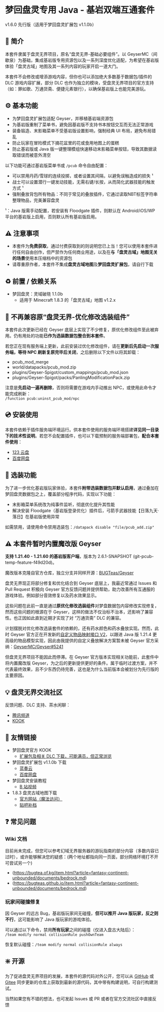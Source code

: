 # 梦回盘灵专用 Java - 基岩双端互通套件
v1.6.0 先行版（适用于梦回盘灵扩展包 v1.1.0b）  
<!-- 强烈建议使用支持 Markdown 的阅读器查看此说明 -->  
<!-- 以下内容中所有命令均不包括`反引号 -->

## 📖 简介

本套件隶属于盘灵无界项目，原名“盘灵无界-基础必要组件”。以 GeyserMC（间歇泉）为基础，集成基岩版专用资源包以及一系列深度优化适配，为希望在基岩版体验「盘灵古域」地图及其一系列内容的玩家开启一道大门。

本套件不会修改或增添游戏内容，但你也可以添加绝大多数基于数据包/插件的 DLC 游戏内容扩展，部分 DLC 也作为独立的模块，受盘灵无界项目的官方支持（如：罪如歌、万通货斋、便捷元素银行），以确保基岩版上也能完美游玩。



## ⚙️ 基本功能

- 为梦回盘灵扩展包适配 Geyser，并移植基岩端资源包
- 为基岩版重制了菜单书，避免因基岩版不支持书本按钮交互而无法正常游戏
- 装备锻造、末影箱菜单不受基岩版设置影响，强制经典 UI 布局，避免布局错乱
- 防止玩家在冒险模式下摘花盆里的花或食用地图上的蛋糕
- 防止基岩版或 Java 版一键整理模组快速移动末影箱菜单按钮，导致其数据读取错误而被意外清空

以下功能可通过基岩版菜单书或 `/pcub` 命令自由配置：

- 可以禁用丹药/雪球的连续投掷，或者设置其间隔，以避免误触造成的损失 ¹
- 战士可以设置潜行一键发动技能，无需右键/长按，从而简化武器技能的触发方式 ¹
- 强制叠放背包所有物品：不同于常见的叠放插件，它通过读取NBT标签字符串整理物品，完美兼容盘灵

¹：Java 版需手动配置，若安装有 Floodgate 插件，则默认在 Android/iOS/WP 平台的基岩版上启用，否则默认所有基岩版启用。



## ⚠️ 注意事项

- 本套件为**免费获取**，通过付费获取到的则说明您已上当！您可以使用本套件进行任何自由创作，但严禁作为任何商业用途，以及在**与「盘灵古域」地图无关的场景**使用本压缩档中的资源包
- 请尊重原作者，本套件不集成**盘灵古域地图**及**梦回盘灵扩展包**，请自行下载



## ♻️ 前置 / 依赖关系

- 梦回盘灵：灵域破晓 1.1.0b
  - 适用于 Minecraft 1.8.3 的「盘灵古域」地图 v1.2.x  



## 🚫 不再兼容原“盘灵无界-优化修改选装组件”

本套件此次更新已经在 Geyser 底层上实现了不少修复，原优化修改组件至此被弃用。仍有用处的功能**已作为选装数据包整合到本套件**。

若您正在现有服务端上更新，此前安装过优化修改组件，请在**更新后先启动一次服务端，等待 NPC 刷新复原完毕后关闭**，之后删除以下文件以将其卸载：

- pcub_mod_merge
- world/datapacks/pcub_mod.zip
- plugins/Geyser-Spigot/custom_mappings/pcub_mod.json
- plugins/Geyser-Spigot/packs/PanlingModificationPack.zip

注意是**先启动一遍再删除**，否则将需要在游戏内手动推出 NPC，或使用此命令才能完成刷新：  
`/function pcub:uninst_pcub_mod/npc`



## 💿 安装使用

本套件依赖于插件服务端环境运行。供本套件使用的服务端环境搭建**详见同一目录下的技术性说明**。若您不会配置插件，也可以下载预制的服务端部署包，**配合本套件使用**：

- [123 云盘](https://www.123pan.com/s/0nHvjv-5TjHh.html)
- [百度网盘](https://pan.baidu.com/s/1gK1qgdgUyXBuYXvRCRV2ug?pwd=m6i7)



## 🧩 选装功能

为了进一步优化基岩版玩家体验，本套件**附带选装数据包并默认启用**，通过叠加在梦回盘灵数据包之上，覆盖部分程序代码，实现以下功能：

- 末影箱菜单系统改为纯事件监听，彻底优化提升其性能
- 解决安装 Floodgate（基岩版登录优化）插件后，弓箭手武器技能【日落九天·落日】在基岩版使用异常

如需禁用，请使用命令禁用选装包：`/datapack disable "file/pcub_add.zip"`



## ⚠️ 本套件暂时内置魔改版 Geyser

**支持 1.21.40 - 1.21.60 的基岩版客户端**，版本为 2.6.1-SNAPSHOT (git-pcub-temp-feature-f49d20d)。

魔改版本克隆自官方仓库，独立分支并同样开源：[BUGTeas/Geyser](https://github.com/BUGTeas/Geyser/tree/pcub-temp-feature)

盘灵无界现正将部分修复和优化结合到 Geyser 底层上，我最近常通过 Issues 和 Pull Request 积极向 Geyser 官方反馈问题并提供帮助，助力改善所有互通服的游戏体验。例如部分音效修复以及药水效果显示。

这些问题在此前一直是通过**原优化修改选装组件**对梦盘数据包内容修改实现修复，然而这些问题的根源在于 Geyser，这样的做法不仅治标不治本，还影响了兼容性。也正因如此直到近期才实现了对 “万通货斋” DLC 的兼容。

计划摆脱对优化修改选装套件的依赖的，还有药水颜色和药水叠放实现。然而，此时 Geyser 官方正在开发新的[自定义物品映射接口 V2](https://github.com/GeyserMC/Geyser/pull/5189)，以跟进 Java 版 1.21.4 更高级的物品模型实现，因此由我提供的自定义叠放解决方案暂未被 Geyser 官方采纳：[GeyserMC/Geyser#5241](https://github.com/GeyserMC/Geyser/pull/5241)

但盘灵无界项目不能因此而停滞。在 Geyser 官方版本实现相关功能前，此套件中将内置魔改版 Geyser，为之后的更新提供更好的条件。属于临时过渡方案，并不代表最终效果，且不少东西仍待完善，这也是为什么当前版本会被划分为先行版的主要原因。



## 💡 盘灵无界交流社区

反馈问题、DLC 支持、茶水闲聊：

- [腾讯频道](https://pd.qq.com/s/v8t170qb)
- [KOOK](https://kook.vip/KJ7Zlx)



## 🔗 友情链接

- 梦回盘灵官方 KOOK
  - [扩展包及相关 DLC 下载，可能满员，但正常浏览](https://www.kookapp.cn/app/channels/5787377656427081)
- 梦回盘灵扩展包 v1.1.0b 下载
  - [蓝奏云](https://wwrc.lanzoub.com/iZYK8149zyod)
  - [百度网盘](https://pan.baidu.com/s/1y5NuvDD6APhsDcx10VkDBQ?pwd=plgy)
- 梦回盘灵安装教程
  - [B 站视频](https://www.bilibili.com/video/bv14Q4y127wv)
- 1.8.3 盘灵古域地图下载
  - [官方网站（魔法访问）](http://pan-gu-continent.blogspot.tw/)
  - [贴吧补档](https://tieba.baidu.com/p/6132497097)



## ❓ 常见问题

### Wiki 文档

目前尚未完成，但您可以参考幻域无界服务器的游玩指南的部分内容（多数内容已过时），或许能够解决您的疑惑：(两个地址都指向同一页面，部分网络环境打不开可尝试另一个)
- (https://bugtea.of.kg/item.html?article=fantasy-continent-unbounded/documents/bedrock.md)
- (https://bugteas.github.io/item.html?article=fantasy-continent-unbounded/documents/bedrock.md)

### 玩家间碰撞修复

因 Geyser 的远古 Bug，基岩版玩家间无碰撞，**但可以推开 Java 版玩家，反之则不行**，这可能影响了 Java 版玩家的游戏体验。

可以通过以下命令，禁用**所有玩家**之间的碰撞（仅进入盘古大陆后）：  
`/team modify normal collisionRule pushOwnTeam`

恢复默认碰撞：`/team modify normal collisionRule always`



## ❇️ 开源

为了促进盘灵无界项目的发展，本套件的源代码对外公开，您可以从 [GitHub](https://github.com/BUGTeas/panling-pcub) 或 [Gitee](https://gitee.com/BugTeaON/panling-pcub) 同步更新的仓库上获取到最新的源代码，其中带有构建说明，可自行构建测试。

当然如果您有不错的想法，也可发起 Issues 或 PR 或者在官方交流社区中直接反馈